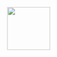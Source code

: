 
<img src="https://user-images.githubusercontent.com/103612714/163292869-a02910ff-107b-45a2-9433-faba136e4739.gif" width="100" height="100"/>
